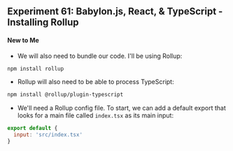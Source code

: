 ## Experiment 61: Babylon.js, React, & TypeScript - Installing Rollup

#### New to Me
- We will also need to bundle our code. I'll be using Rollup:
```sh
npm install rollup
```
- Rollup will also need to be able to process TypeScript:
```sh
npm install @rollup/plugin-typescript
```
- We'll need a Rollup config file. To start, we can add a default export that looks for a main file called `index.tsx` as its main input:
```js
export default {
  input: 'src/index.tsx'
}
```
